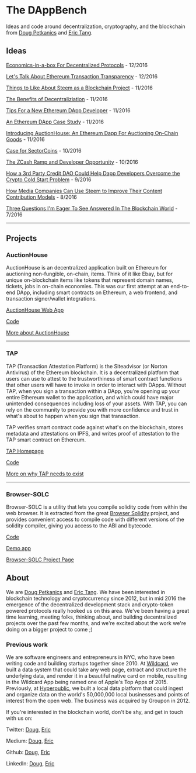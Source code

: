 # The DAppBench

Ideas and code around decentralization, cryptography, and the blockchain from [Doug Petkanics](http://twitter.com/petkanics) and [Eric Tang](http://twitter.com/ericxtang). 

## Ideas

[Economics-in-a-box For Decentralized Protocols](https://medium.com/@petkanics/economics-in-a-box-for-decentralized-protocols-56fb6d52a464) - 12/2016

[Let's Talk About Ethereum Transaction Transparency](https://medium.com/@petkanics/lets-talk-about-ethereum-transaction-transparency-a5a0d38ec1b5) - 12/2016

[Things to Like About Steem as a Blockchain Project](https://medium.com/@petkanics/things-to-like-about-steem-as-a-blockchain-project-3b670a135de2) - 11/2016

[The Benefits of Decentraliziation](https://medium.com/@petkanics/the-benefits-of-decentralization-88a0b5d0fd39) - 11/2016

[Tips For a New Ethereum DApp Developer](https://medium.com/@petkanics/tips-for-a-new-ethereum-dapp-developer-bb451bde8625) - 11/2016

[An Ethereum DApp Case Study](https://medium.com/@ericxtang/an-ethereum-dapp-case-study-f4dd7c1cbe7a#.odheea7jn) - 11/2016

[Introducing AuctionHouse: An Ethereum Dapp For Auctioning On-Chain Goods](https://medium.com/@petkanics/introducing-auctionhouse-an-ethereum-dapp-for-auctioning-on-chain-goods-c91244bde469) - 11/2016

[Case for SectorCoins](https://medium.com/@ericxtang/case-for-sectorcoins-b70a7c820c2d#.u2tyn0kk2) - 10/2016

[The ZCash Ramp and Developer Opportunity](https://medium.com/@petkanics/the-zcash-ramp-and-developer-opportunity-1ce5c1ede022) - 10/2016

[How a 3rd Party Credit DAO Could Help Dapp Developers Overcome the Crypto Cold Start Problem](https://steemit.com/crypto/@dob/how-a-3rd-party-credit-dao-could-help-dapp-developers-overcome-the-crypto-cold-start-problem) - 9/2016

[How Media Companies Can Use Steem to Improve Their Content Contribution Models](https://steemit.com/steem/@dob/how-media-companies-can-use-steem-to-improve-their-content-contribution-models) - 8/2016

[Three Questions I'm Eager To See Answered In The Blockchain World](https://steemit.com/introduceyourself/@dob/hello-steemit-three-questions-i-m-eager-to-see-answered-in-the-blockchain-world) - 7/2016

---

## Projects

### AuctionHouse

AuctionHouse is an decentralized application built on Ethereum for auctioning non-fungible, on-chain, items. Think of it like Ebay, but for unique on-blockchain items like tokens that represent domain names, tickets, jobs in on-chain economies. This was our first attempt at an end-to-end DApp, including smart contracts on Ethereum, a web frontend, and transaction signer/wallet integrations.

[AuctionHouse Web App](http://auctionhouse.dappbench.com)

[Code](http://github.com/dob/auctionhouse)

[More about AuctionHouse](https://medium.com/@petkanics/introducing-auctionhouse-an-ethereum-dapp-for-auctioning-on-chain-goods-c91244bde469#.jvaeggujz)

---

### TAP

TAP (Transaction Attestation Platform) is the Siteadvisor (or Norton Antivirus) of the Ethereum blockchain. It is a decentralized platform that users can use to attest to the trustworthiness of smart contract functions that other users will have to invoke in order to interact with DApps. Without TAP, when you sign a transaction within a DApp, you're opening up your entire Ethereum wallet to the application, and which could have major unintended consequences including loss of your assets. With TAP, you can rely on the community to provide you with more confidence and trust in what's about to happen when you sign that transaction. 

TAP verifies smart contract code against what's on the blockchain, stores metadata and attestations on IPFS, and writes proof of attestation to the TAP smart contract on Ethereum. 

[TAP Homepage](http://tap.dappbench.com)

[Code](http://github.com/dob/tap)

[More on why TAP needs to exist](https://medium.com/@petkanics/lets-talk-about-ethereum-transaction-transparency-a5a0d38ec1b5#.qql6qexjy)

---

### Browser-SOLC

Browser-SOLC is a utility that lets you compile solidity code from within the web browser. It is extracted from the great [Browser Solidity](https://github.com/ethereum/browser-solidity) project, and provides convenient access to compile code with different versions of the solidity compiler, giving you access to the ABI and bytecode.

[Code](https://github.com/ericxtang/browser-solc)

[Demo app](https://s3.amazonaws.com/browser-solc.dappbench.com/index.html)

[Browser-SOLC Project Page](https://ericxtang.github.io/browser-solc/)


## About

We are [Doug Petkanics](http://twitter.com/petkanics) and [Eric Tang](http://twitter.com/ericxtang). We have been interested in blockchain technology and cryptocurrency since 2012, but in mid 2016 the emergence of the decentralized development stack and crypto-token powered protocols really hooked us on this area. We've been having a great time learning, meeting folks, thinking about, and building decentralized projects over the past few months, and we're excited about the work we're doing on a bigger project to come ;)

### Previous work

We are software engineers and entrepreneurs in NYC, who have been writing code and building startups together since 2010. At [Wildcard](https://www.engadget.com/2015/08/11/wildcard-news-app/), we built a data system that could take any web page, extract and structure the underlying data, and render it in a beautiful native card on mobile, resulting in the Wildcard App being named one of Apple's Top Apps of 2015. Previously, at [Hyperpublic](https://techcrunch.com/2012/02/17/groupon-acquires-nyc-based-startup-hyperpublic/), we built a local data platform that could ingest and organize data on the world's 50,000,000 local businesses and points of interest from the open web. The business was acquired by Groupon in 2012.

If you're interested in the blockchain world, don't be shy, and get in touch with us on:

Twitter: [Doug](http://twitter.com/petkanics), [Eric](http://twitter.com/ericxtang)

Medium: [Doug](http://medium.com/@petkanics), [Eric](http://medium.com/@ericxtang)

Github: [Doug](http://github.com/dob), [Eric](http://github.com/@ericxtang)

LinkedIn: [Doug](https://www.linkedin.com/in/dougpetkanics), [Eric](https://www.linkedin.com/in/ericxtang)


